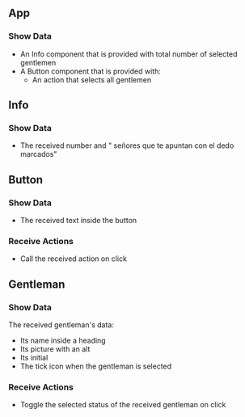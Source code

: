 ## App

### Show Data

- An Info component that is provided with total number of selected gentlemen
- A Button component that is provided with:
  - An action that selects all gentlemen

## Info

### Show Data

- The received number and " señores que te apuntan con el dedo marcados"

## Button

### Show Data

- The received text inside the button

### Receive Actions

- Call the received action on click

## Gentleman

### Show Data

The received gentleman's data:

- Its name inside a heading
- Its picture with an alt
- Its initial
- The tick icon when the gentleman is selected

### Receive Actions

- Toggle the selected status of the received gentleman on click
